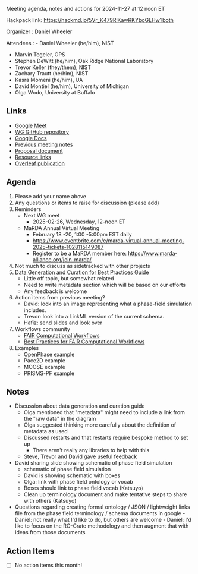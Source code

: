 Meeting agenda, notes and actions for 2024-11-27 at 12 noon ET

Hackpack link: https://hackmd.io/5Vr_K479RlKawRKYboGLHw?both

Organizer
: Daniel Wheeler

Attendees
: - Daniel Wheeler (he/him), NIST
  - Marvin Tegeler, OPS
  - Stephen DeWitt (he/him), Oak Ridge National Laboratory
  - Trevor Keller (they/them), NIST
  - Zachary Trautt (he/him), NIST
  - Kasra Momeni (he/him), UA
  - David Montiel (he/him), University of Michigan
  - Olga Wodo, University at Buffalo

## Links

 - [Google Meet][meet]
 - [WG GitHub repository][repo]
 - [Google Docs][docs]
 - [Previous meeting notes][previous]
 - [Proposal document][proposal]
 - [Resource links][resources]
 - [Overleaf publication][overleaf]

## Agenda

1. Please add your name above
2. Any questions or items to raise for discussion (please add)
3. Reminders
    - Next WG meet
        - 2025-02-26, Wednesday, 12-noon ET
    - MaRDA Annual Virtual Meeting
        - February 18 -20, 1:00 -5:00pm EST daily
        - https://www.eventbrite.com/e/marda-virtual-annual-meeting-2025-tickets-1028115149087
        - Register to be a MaRDA member here: https://www.marda-alliance.org/join-marda/
4. Not much to discuss as sidetracked with other projects
5. [Data Generation and Curation for Best Practices Guide](https://github.com/usnistgov/pf-recommended-practices/blob/ffc8bb275ce93470149f3f78441fd0e7facc81bf/pf-recommended-practices/bp-guide-gh/ch3-data-generation-and-curation.md) 
    - Little off topic, but somewhat related
    - Need to write metadata section which will be based on our efforts
    - Any feedback is welcome
6. Action items from previous meeting?
    - David: look into an image representing what a phase-field simulation includes.
    - Trevor: look into a LinkML version of the current schema.
    - Hafiz: send slides and look over
7. Workflows community
    - [FAIR Computational Workflows](https://workflows.community/groups/fair/)
    - [Best Practices for FAIR Computational Workflows](https://workflows.community/groups/fair/best-practices/)
8. Examples
    - OpenPhase example
    - Pace2D example
    - MOOSE example
    - PRISMS-PF example


## Notes

 - Discussion about data generation and curation guide
     - Olga mentioned that "metadata" might need to include a link from the "raw data" in the diagram
     - Olga suggested thinking more carefully about the definition of metadata as used
     - Discussed restarts and that restarts require bespoke method to set up
         - There aren't really any libraries to help with this
	 - Steve, Trevor and David gave useful feedback
 - David sharing slide showing schematic of phase field simulation
     - schematic of phase field simulation
     - David is showing schematic with boxes
     - Olga: link with phase field ontology or vocab
     - Boxes should link to phase field vocab (Katsuyo)
     - Clean up terminology document and make tentative steps to share with others (Katsuyo)
 - Questions regarding creating formal ontology / JSON / lightweight links file from the phase field terminology / schema documents in google
         - Daniel: not really what I'd like to do, but others are welcome
         - Daniel: I'd like to focus on the RO-Crate methodology and then augment that with ideas from those documents

## Action Items

- [ ] No action items this month!

<!-- links -->

[meet]: https://meet.google.com/bas-vkxi-rmq
[repo]: https://github.com/marda-alliance/phase-field-schema
[docs]: https://drive.google.com/drive/u/1/folders/1zhUi3A-CXxrkh4gTkLVUOncdqAMIAXND
[previous]: https://github.com/marda-alliance/phase-field-schema/blob/main/meeting-minutes/meet-015_2024-11-27.md
[proposal]: https://github.com/marda-alliance/phase-field-schema/blob/main/proposal.md
[resources]: https://github.com/marda-alliance/phase-field-schema/discussions/5
[overleaf]: https://www.overleaf.com/project/663e34cc1c8095115e0de913
	 
